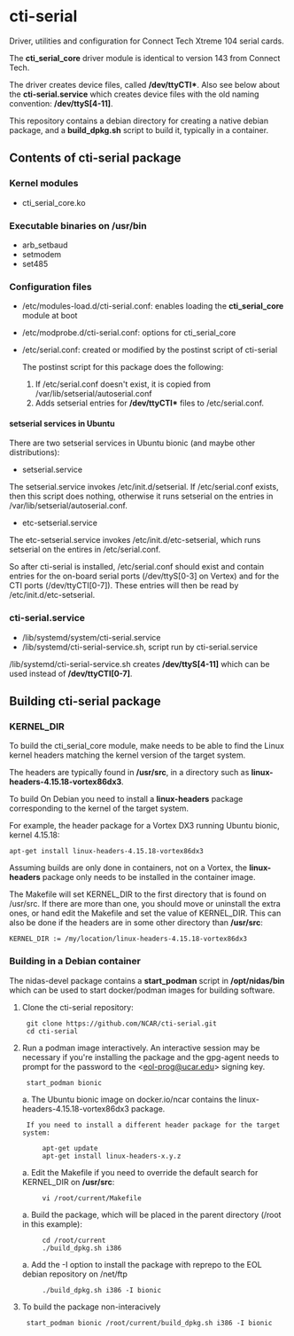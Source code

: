 # cti-serial
Driver, utilities and configuration for Connect Tech Xtreme 104 serial cards.

The **cti_serial_core** driver module is identical to version 143 from Connect Tech.

The driver creates device files, called **/dev/ttyCTI\***.  Also see below about the **cti-serial.service** which creates device files with the old naming convention: **/dev/ttyS[4-11]**.

This repository contains a debian directory for creating a native debian package, and a **build_dpkg.sh** script to build it, typically in a container.

## Contents of cti-serial package

### Kernel modules
- cti_serial_core.ko

### Executable binaries on /usr/bin
- arb_setbaud
- setmodem
- set485

### Configuration files
- /etc/modules-load.d/cti-serial.conf: enables loading the **cti_serial_core** module at boot
- /etc/modprobe.d/cti-serial.conf: options for cti_serial_core
- /etc/serial.conf: created or modified by the postinst script of cti-serial

    The postinst script for this package does the following:
    1. If /etc/serial.conf doesn't exist, it is copied from /var/lib/setserial/autoserial.conf
    2. Adds setserial entries for **/dev/ttyCTI\*** files to /etc/serial.conf.

#### setserial services in Ubuntu
There are two setserial services in Ubuntu bionic (and maybe other distributions):

- setserial.service

The setserial.service invokes /etc/init.d/setserial.  If /etc/serial.conf exists, then this
script does nothing, otherwise it runs setserial on the entries in /var/lib/setserial/autoserial.conf.

- etc-setserial.service

The etc-setserial.service invokes /etc/init.d/etc-setserial, which runs setserial on the entires in /etc/serial.conf.

So after cti-serial is installed, /etc/serial.conf should exist
and contain entries for the on-board serial ports
(/dev/ttyS[0-3] on Vertex) and for the CTI ports (/dev/ttyCTI[0-7]).
These entries will then be read by /etc/init.d/etc-setserial.

### cti-serial.service
- /lib/systemd/system/cti-serial.service
- /lib/systemd/cti-serial-service.sh, script run by cti-serial.service

/lib/systemd/cti-serial-service.sh creates **/dev/ttyS[4-11]** which can be used instead of **/dev/ttyCTI[0-7]**.
        
## Building cti-serial package

### KERNEL_DIR
To build the cti_serial_core module, make needs to be able to find the Linux kernel headers matching the kernel version of the target system.

The headers are typically found in **/usr/src**, in a directory such as **linux-headers-4.15.18-vortex86dx3**.

To build On Debian you need to install a **linux-headers** package corresponding to the kernel of the target system.  

For example, the header package for a Vortex DX3 running Ubuntu bionic, kernel 4.15.18:

    apt-get install linux-headers-4.15.18-vortex86dx3

Assuming builds are only done in containers, not on a Vortex, the **linux-headers** package only needs to be installed in the container image.

The Makefile will set KERNEL_DIR to the first directory that is found on /usr/src.  If there are more than one, you should move or uninstall the extra ones, or hand edit the Makefile and set the value of KERNEL_DIR. This can also be done if the headers are in some other directory than **/usr/src**:

    KERNEL_DIR := /my/location/linux-headers-4.15.18-vortex86dx3 

### Building in a Debian container
The nidas-devel package contains a **start_podman** script in **/opt/nidas/bin** which can be used to start docker/podman images for building software.

1. Clone the cti-serial repository:

        git clone https://github.com/NCAR/cti-serial.git
        cd cti-serial

1. Run a podman image interactively.  An interactive session may be necessary if you're installing
the package and the gpg-agent needs to prompt for the password to the \<eol-prog@ucar.edu\> signing key.

        start_podman bionic

    a. The Ubuntu bionic image on docker.io/ncar contains the linux-headers-4.15.18-vortex86dx3 package.

        If you need to install a different header package for the target system:

            apt-get update 
            apt-get install linux-headers-x.y.z

    a. Edit the Makefile if you need to override the default search for KERNEL_DIR on **/usr/src**:

            vi /root/current/Makefile

    a. Build the package, which will be placed in the parent directory (/root in this example):

            cd /root/current
            ./build_dpkg.sh i386

    a. Add the -I option to install the package with reprepo to the EOL debian repository on /net/ftp

            ./build_dpkg.sh i386 -I bionic

1. To build the package non-interacively

        start_podman bionic /root/current/build_dpkg.sh i386 -I bionic
